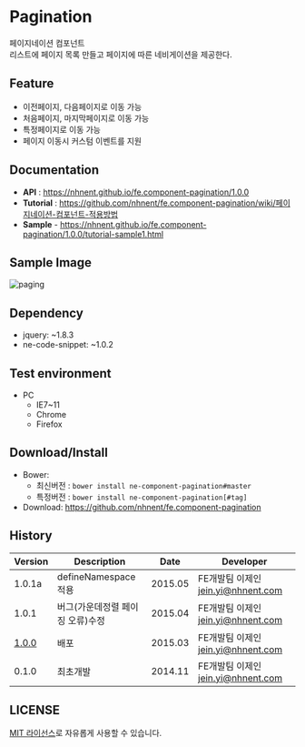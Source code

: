Pagination
===============
페이지네이션 컴포넌트<br>리스트에 페이지 목록 만들고 페이지에 따른 네비게이션을 제공한다.

## Feature
* 이전페이지, 다음페이지로 이동 가능
* 처음페이지, 마지막페이지로 이동 가능
* 특정페이지로 이동 가능
* 페이지 이동시 커스텀 이벤트를 지원

## Documentation
* **API** : https://nhnent.github.io/fe.component-pagination/1.0.0
* **Tutorial** : https://github.com/nhnent/fe.component-pagination/wiki/페이지네이션-컴포넌트-적용방법
* **Sample** - https://nhnent.github.io/fe.component-pagination/1.0.0/tutorial-sample1.html


## Sample Image
![paging](https://cloud.githubusercontent.com/assets/11814228/8349426/9449564a-1b57-11e5-96fa-0a067b8e718c.png)

## Dependency
* jquery: ~1.8.3
* ne-code-snippet: ~1.0.2

## Test environment
* PC
	* IE7~11
	* Chrome
	* Firefox


## Download/Install
* Bower:
   * 최신버전 : `bower install ne-component-pagination#master`
   * 특정버전 : `bower install ne-component-pagination[#tag]`
* Download: https://github.com/nhnent/fe.component-pagination

## History
| Version | Description | Date | Developer |
| ---- | ---- | ---- | ---- |
| 1.0.1a | defineNamespace적용 | 2015.05 | FE개발팀 이제인 <jein.yi@nhnent.com> |
| 1.0.1 | 버그(가운데정렬 페이징 오류)수정 | 2015.04 | FE개발팀 이제인 <jein.yi@nhnent.com> |
| <a href="https://github.nhnent.com/pages/fe/component-pagination/1.0.0">1.0.0</a> | 배포 | 2015.03 | FE개발팀 이제인 <jein.yi@nhnent.com> |
| 0.1.0 | 최초개발 | 2014.11 | FE개발팀 이제인 <jein.yi@nhnent.com> |


## LICENSE
[MIT 라이선스](LICENSE)로 자유롭게 사용할 수 있습니다.